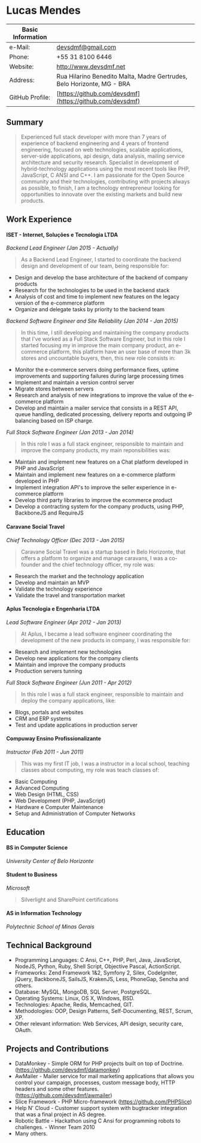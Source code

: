 # Lucas Mendes

Basic Information | |
-------- | -------------------------------------------------------------------------
e-Mail: | devsdmf@gmail.com |
Phone: | +55 31 8100 6446 |
Website: | http://www.devsdmf.net |
Address: | Rua Hilarino Benedito Malta, Madre Gertrudes, Belo Horizonte, MG - BRA |
GitHub Profile: | [https://github.com/devsdmf](https://github.com/devsdmf) |

## Summary

> Experienced full stack developer with more than 7 years of experience of backend engineering and 4 years of frontend engineering, focused on web technologies, scalable applications, server-side applications, api design, data analysis, mailing service architecture and security research. Specialist in development of hybrid-technology applications using the most recent tools like PHP, JavaScript, C ANSI and C++. I am passionate for the Open Source community and their technologies, contributing with projects always as possible, to finish, I am a technology entrepreneur looking for opportunities to innovate over the existing markets and build new products.

## Work Experience

#### ISET - Internet, Soluções e Tecnologia LTDA
*Backend Lead Engineer (Jan 2015 - Actually)*

> As a Backend Lead Engineer, I started to coordinate the backend design and development of our team, being responsible for: 
- Design and develop the base architecture of the backend of company products
- Research for the technologies to be used in the backend stack
- Analysis of cost and time to implement new features on the legacy version of the e-commerce platform
- Organize and delegate tasks by priority to the backend team

*Backend Software Engineer and Site Reliability (Jan 2014 - Jan 2015)*

> In this time, I still developing and maintaining the company products that I've worked as a Full Stack Software Engineer, but in this role I started focusing my in improve the main company product, an e-commerce platform, this platform have an user base of more than 3k stores and uncountable buyers, then, this new role consists in:
- Monitor the e-commerce servers doing performance fixes, uptime improvements and supporting failures during large processing times
- Implement and maintain a version control server
- Migrate stores between servers
- Research and analysis of new integrations to improve the value of the e-commerce platform
- Develop and maintain a mailer service that consists in a REST API, queue handling, dedicated processing, delivery reports and outgoing IP balancing based on ISP charge.


*Full Stack Software Engineer (Jan 2013 - Jan 2014)*

> In this role I was a full stack engineer, responsible to maintain and improve the company products, my main reponsibilities was:
- Maintain and implement new features on a Chat platform developed in PHP and JavaScript
- Maintain and implement new features on a e-commerce platform developed in PHP
- Implement integration API's to improve the seller experience in e-commerce platform
- Develop third party libraries to improve the ecommerce product
- Develop a contracting system for the company products, using PHP, BackboneJS and RequireJS

#### Caravane Social Travel
*Chief Technology Officer (Dec 2013 - Jan 2015)*

> Caravane Social Travel was a startup based in Belo Horizonte, that offers a platform to organize and manage caravans, I was a co-founder and the chief technology officer, my role was:
- Research the market and the technology application
- Develop and maintain an MVP
- Validate the technology experience
- Validate the travel and transportation market

#### Aplus Tecnologia e Engenharia LTDA
*Lead Software Engineer (Apr 2012 - Jan 2013)*

> At Aplus, I became a lead software engineer coordinating the development of the new products in company, I was responsible for:
- Research and implement new technologies
- Develop new applications for the company clients
- Maintain and improve the company products
- Production servers tunning

*Full Stack Software Engineer (Jun 2011 - Apr 2012)*

> In this role I was a full stack engineer, responsible to maintain and deploy the company applications, like:
- Blogs, portals and websites
- CRM and ERP systems
- Test and update applications in production server

#### Compuway Ensino Profissionalizante
*Instructor (Feb 2011 - Jun 2011)*

> This was my first IT job, I was a instructor in a local school, teaching classes about computing, my role was teach classes of:
- Basic Computing
- Advanced Computing
- Web Design (HTML, CSS)
- Web Development (PHP, JavaScript)
- Hardware e Computer Maintenance
- Setup and Administration of Computer Networks

## Education

#### BS in Computer Science
*University Center of Belo Horizonte*

#### Student to Business
*Microsoft*
> Silverlight and SharePoint certifications

#### AS in Information Technology
*Polytechnic School of Minas Gerais*

## Technical Background

- Programming Languages: C Ansi, C++, PHP, Perl, Java, JavaScript, NodeJS, Python, Ruby, Shell Script, Objective Pascal, ActionScript.
- Frameworks: Zend Framework 1&2, Symfony 2, Silex, CodeIgniter, jQuery, BackboneJS, SailsJS, KrakenJS, Less, PhoneGap, Sencha and others.
- Database: MySQL, MongoDB, SQL Server, PostgreSQL.
- Operating Systems: Linux, OS X, Windows, BSD.
- Technologies: Apache, Redis, Memcached, GIT.
- Methodologies: OOP, Design Patterns, Self-Documenting, REST, Scrum, XP.
- Other relevant information: Web Services, API design, security care, OAuth.

## Projects and Contributions

- DataMonkey - Simple ORM for PHP projects built on top of Doctrine. (https://github.com/devsdmf/datamonkey)
- AwMailer - Mailer service for mail marketing applications that allows you control your campaign, processes, custom message body, HTTP headers and some other features. (https://github.com/devsdmf/awmailer)
- Slice Framework - PHP Micro-framework (https://github.com/PHPSlice)
- Help N' Cloud - Customer support system with bugtracker integration that was a final project in AS degree.
- Robotic Battle - Hackathon using C Ansi for programming robots to challenges. - Winner Team 2010
- Many others.
